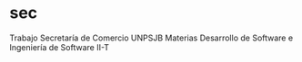 sec
===

Trabajo Secretaría de Comercio UNPSJB Materias Desarrollo de Software e Ingeniería de Software II-T
